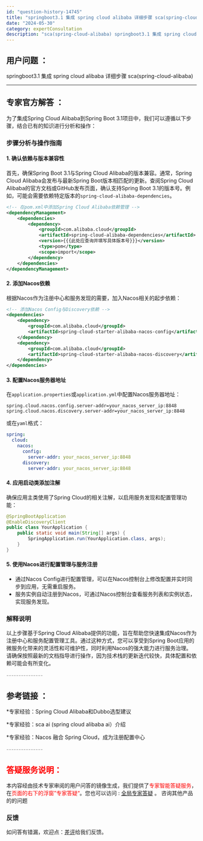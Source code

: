 ```yaml
---
id: "question-history-14745"
title: "springboot3.1 集成 spring cloud alibaba 详细步骤 sca(spring-cloud-alibaba)"
date: "2024-05-30"
category: expertConsultation
description: "sca(spring-cloud-alibaba) springboot3.1 集成 spring cloud alibaba 详细步骤"
---
```


## 用户问题 ： 
 springboot3.1 集成 spring cloud alibaba 详细步骤 sca(spring-cloud-alibaba) 

---------------
## 专家官方解答 ：

为了集成Spring Cloud Alibaba到Spring Boot 3.1项目中，我们可以遵循以下步骤，结合已有的知识进行分析和操作：

### 步骤分析与操作指南

#### 1. 确认依赖与版本兼容性
首先，确保Spring Boot 3.1与Spring Cloud Alibaba的版本兼容。通常，Spring Cloud Alibaba会发布与最新Spring Boot版本相匹配的更新。查阅Spring Cloud Alibaba的官方文档或GitHub发布页面，确认支持Spring Boot 3.1的版本号。例如，可能会需要依赖特定版本的`spring-cloud-alibaba-dependencies`。

```xml
<!-- 在pom.xml中添加Spring Cloud Alibaba依赖管理 -->
<dependencyManagement>
    <dependencies>
        <dependency>
            <groupId>com.alibaba.cloud</groupId>
            <artifactId>spring-cloud-alibaba-dependencies</artifactId>
            <version>{{{此处应查询并填写具体版本号}}}</version>
            <type>pom</type>
            <scope>import</scope>
        </dependency>
    </dependencies>
</dependencyManagement>
```

#### 2. 添加Nacos依赖
根据Nacos作为注册中心和服务发现的需要，加入Nacos相关的起步依赖：

```xml
<!-- 添加Nacos Config与Discovery依赖 -->
<dependencies>
    <dependency>
        <groupId>com.alibaba.cloud</groupId>
        <artifactId>spring-cloud-starter-alibaba-nacos-config</artifactId>
    </dependency>
    <dependency>
        <groupId>com.alibaba.cloud</groupId>
        <artifactId>spring-cloud-starter-alibaba-nacos-discovery</artifactId>
    </dependency>
</dependencies>
```

#### 3. 配置Nacos服务器地址
在`application.properties`或`application.yml`中配置Nacos服务器地址：

```properties
spring.cloud.nacos.config.server-addr=your_nacos_server_ip:8848
spring.cloud.nacos.discovery.server-addr=your_nacos_server_ip:8848
```

或在`yaml`格式：

```yaml
spring:
  cloud:
    nacos:
      config:
        server-addr: your_nacos_server_ip:8848
      discovery:
        server-addr: your_nacos_server_ip:8848
```

#### 4. 应用启动类添加注解
确保应用主类使用了Spring Cloud的相关注解，以启用服务发现和配置管理功能：

```java
@SpringBootApplication
@EnableDiscoveryClient
public class YourApplication {
    public static void main(String[] args) {
        SpringApplication.run(YourApplication.class, args);
    }
}
```

#### 5. 使用Nacos进行配置管理与服务注册
- 通过Nacos Config进行配置管理，可以在Nacos控制台上修改配置并实时同步到应用，无需重启服务。
- 服务实例自动注册到Nacos，可通过Nacos控制台查看服务列表和实例状态，实现服务发现。

### 解释说明
以上步骤基于Spring Cloud Alibaba提供的功能，旨在帮助您快速集成Nacos作为注册中心和服务配置管理工具。通过这种方式，您可以享受到Spring Boot应用的微服务化带来的灵活性和可维护性，同时利用Nacos的强大能力进行服务治理。请确保按照最新的文档指导进行操作，因为技术栈的更新迭代较快，具体配置和依赖可能会有所变化。


<font color="#949494">---------------</font> 


## 参考链接 ：

*专家经验：Spring Cloud Alibaba和Dubbo选型建议 
 
 *专家经验：sca ai (spring cloud alibaba ai）介绍 
 
 *专家经验：Nacos 融合 Spring Cloud，成为注册配置中心 


 <font color="#949494">---------------</font> 
 


## <font color="#FF0000">答疑服务说明：</font> 

本内容经由技术专家审阅的用户问答的镜像生成，我们提供了<font color="#FF0000">专家智能答疑服务</font>，在<font color="#FF0000">页面的右下的浮窗”专家答疑“</font>。您也可以访问 : [全局专家答疑](https://opensource.alibaba.com/chatBot) 。 咨询其他产品的的问题

### 反馈
如问答有错漏，欢迎点：[差评](https://ai.nacos.io/user/feedbackByEnhancerGradePOJOID?enhancerGradePOJOId=14749)给我们反馈。
